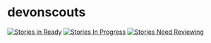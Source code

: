 # devonscouts

[![Stories in Ready](https://badge.waffle.io/artfulbodger/devonscouts.svg?label=ready&title=Ready)](http://waffle.io/artfulbodger/devonscouts)
[![Stories In Progress](https://badge.waffle.io/artfulbodger/devonscouts.svg?label=in%20progress&title=In%20Progress)](http://waffle.io/artfulbodger/devonscouts)
[![Stories Need Reviewing](https://badge.waffle.io/artfulbodger/devonscouts.svg?label=needs%20reviewing&title=Needs%20Reviewing)](http://waffle.io/artfulbodger/devonscouts)
